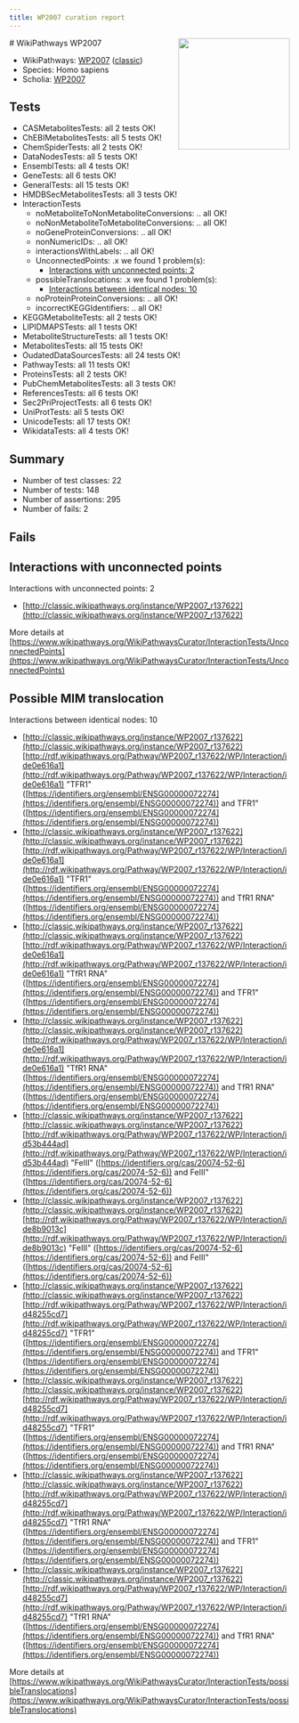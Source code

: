 ```yaml
---
title: WP2007 curation report
---
```


<img style="float: right; width: 200px" src="https://upload.wikimedia.org/wikipedia/commons/thumb/8/83/Wplogo_with_text_500.png/640px-Wplogo_with_text_500.png" />
# WikiPathways WP2007

* WikiPathways: [WP2007](https://wikipathways.org/pathways/WP2007) ([classic](https://classic.wikipathways.org/instance/WP2007))
* Species: Homo sapiens
* Scholia: [WP2007](https://scholia.toolforge.org/wikipathways/WP2007)
## Tests
* CASMetabolitesTests: all 2 tests OK!
* ChEBIMetabolitesTests: all 5 tests OK!
* ChemSpiderTests: all 2 tests OK!
* DataNodesTests: all 5 tests OK!
* EnsemblTests: all 4 tests OK!
* GeneTests: all 6 tests OK!
* GeneralTests: all 15 tests OK!
* HMDBSecMetabolitesTests: all 3 tests OK!
* InteractionTests
    * noMetaboliteToNonMetaboliteConversions: .. all OK!
    * noNonMetaboliteToMetaboliteConversions: .. all OK!
    * noGeneProteinConversions: .. all OK!
    * nonNumericIDs: .. all OK!
    * interactionsWithLabels: .. all OK!
    * UnconnectedPoints: .x we found 1 problem(s):
        * [Interactions with unconnected points: 2](#35a61ada)
    * possibleTranslocations: .x we found 1 problem(s):
        * [Interactions between identical nodes: 10](#661ebeea)
    * noProteinProteinConversions: .. all OK!
    * incorrectKEGGIdentifiers: .. all OK!
* KEGGMetaboliteTests: all 2 tests OK!
* LIPIDMAPSTests: all 1 tests OK!
* MetaboliteStructureTests: all 1 tests OK!
* MetabolitesTests: all 15 tests OK!
* OudatedDataSourcesTests: all 24 tests OK!
* PathwayTests: all 11 tests OK!
* ProteinsTests: all 2 tests OK!
* PubChemMetabolitesTests: all 3 tests OK!
* ReferencesTests: all 6 tests OK!
* Sec2PriProjectTests: all 6 tests OK!
* UniProtTests: all 5 tests OK!
* UnicodeTests: all 17 tests OK!
* WikidataTests: all 4 tests OK!


## Summary

* Number of test classes: 22
* Number of tests: 148
* Number of assertions: 295
* Number of fails: 2

## Fails

<a name="35a61ada" />

## Interactions with unconnected points

Interactions with unconnected points: 2

* [http://classic.wikipathways.org/instance/WP2007_r137622](http://classic.wikipathways.org/instance/WP2007_r137622)


More details at [https://www.wikipathways.org/WikiPathwaysCurator/InteractionTests/UnconnectedPoints](https://www.wikipathways.org/WikiPathwaysCurator/InteractionTests/UnconnectedPoints)

<a name="661ebeea" />

## Possible MIM translocation

Interactions between identical nodes: 10

* [http://classic.wikipathways.org/instance/WP2007_r137622](http://classic.wikipathways.org/instance/WP2007_r137622) [http://rdf.wikipathways.org/Pathway/WP2007_r137622/WP/Interaction/ide0e616a1](http://rdf.wikipathways.org/Pathway/WP2007_r137622/WP/Interaction/ide0e616a1) "TFR1" ([https://identifiers.org/ensembl/ENSG00000072274](https://identifiers.org/ensembl/ENSG00000072274)) and 
TFR1" ([https://identifiers.org/ensembl/ENSG00000072274](https://identifiers.org/ensembl/ENSG00000072274))
* [http://classic.wikipathways.org/instance/WP2007_r137622](http://classic.wikipathways.org/instance/WP2007_r137622) [http://rdf.wikipathways.org/Pathway/WP2007_r137622/WP/Interaction/ide0e616a1](http://rdf.wikipathways.org/Pathway/WP2007_r137622/WP/Interaction/ide0e616a1) "TFR1" ([https://identifiers.org/ensembl/ENSG00000072274](https://identifiers.org/ensembl/ENSG00000072274)) and 
TfR1 RNA" ([https://identifiers.org/ensembl/ENSG00000072274](https://identifiers.org/ensembl/ENSG00000072274))
* [http://classic.wikipathways.org/instance/WP2007_r137622](http://classic.wikipathways.org/instance/WP2007_r137622) [http://rdf.wikipathways.org/Pathway/WP2007_r137622/WP/Interaction/ide0e616a1](http://rdf.wikipathways.org/Pathway/WP2007_r137622/WP/Interaction/ide0e616a1) "TfR1 RNA" ([https://identifiers.org/ensembl/ENSG00000072274](https://identifiers.org/ensembl/ENSG00000072274)) and 
TFR1" ([https://identifiers.org/ensembl/ENSG00000072274](https://identifiers.org/ensembl/ENSG00000072274))
* [http://classic.wikipathways.org/instance/WP2007_r137622](http://classic.wikipathways.org/instance/WP2007_r137622) [http://rdf.wikipathways.org/Pathway/WP2007_r137622/WP/Interaction/ide0e616a1](http://rdf.wikipathways.org/Pathway/WP2007_r137622/WP/Interaction/ide0e616a1) "TfR1 RNA" ([https://identifiers.org/ensembl/ENSG00000072274](https://identifiers.org/ensembl/ENSG00000072274)) and 
TfR1 RNA" ([https://identifiers.org/ensembl/ENSG00000072274](https://identifiers.org/ensembl/ENSG00000072274))
* [http://classic.wikipathways.org/instance/WP2007_r137622](http://classic.wikipathways.org/instance/WP2007_r137622) [http://rdf.wikipathways.org/Pathway/WP2007_r137622/WP/Interaction/id53b444ad](http://rdf.wikipathways.org/Pathway/WP2007_r137622/WP/Interaction/id53b444ad) "FeIII" ([https://identifiers.org/cas/20074-52-6](https://identifiers.org/cas/20074-52-6)) and 
FeIII" ([https://identifiers.org/cas/20074-52-6](https://identifiers.org/cas/20074-52-6))
* [http://classic.wikipathways.org/instance/WP2007_r137622](http://classic.wikipathways.org/instance/WP2007_r137622) [http://rdf.wikipathways.org/Pathway/WP2007_r137622/WP/Interaction/ide8b9013c](http://rdf.wikipathways.org/Pathway/WP2007_r137622/WP/Interaction/ide8b9013c) "FeIII" ([https://identifiers.org/cas/20074-52-6](https://identifiers.org/cas/20074-52-6)) and 
FeIII" ([https://identifiers.org/cas/20074-52-6](https://identifiers.org/cas/20074-52-6))
* [http://classic.wikipathways.org/instance/WP2007_r137622](http://classic.wikipathways.org/instance/WP2007_r137622) [http://rdf.wikipathways.org/Pathway/WP2007_r137622/WP/Interaction/id48255cd7](http://rdf.wikipathways.org/Pathway/WP2007_r137622/WP/Interaction/id48255cd7) "TFR1" ([https://identifiers.org/ensembl/ENSG00000072274](https://identifiers.org/ensembl/ENSG00000072274)) and 
TFR1" ([https://identifiers.org/ensembl/ENSG00000072274](https://identifiers.org/ensembl/ENSG00000072274))
* [http://classic.wikipathways.org/instance/WP2007_r137622](http://classic.wikipathways.org/instance/WP2007_r137622) [http://rdf.wikipathways.org/Pathway/WP2007_r137622/WP/Interaction/id48255cd7](http://rdf.wikipathways.org/Pathway/WP2007_r137622/WP/Interaction/id48255cd7) "TFR1" ([https://identifiers.org/ensembl/ENSG00000072274](https://identifiers.org/ensembl/ENSG00000072274)) and 
TfR1 RNA" ([https://identifiers.org/ensembl/ENSG00000072274](https://identifiers.org/ensembl/ENSG00000072274))
* [http://classic.wikipathways.org/instance/WP2007_r137622](http://classic.wikipathways.org/instance/WP2007_r137622) [http://rdf.wikipathways.org/Pathway/WP2007_r137622/WP/Interaction/id48255cd7](http://rdf.wikipathways.org/Pathway/WP2007_r137622/WP/Interaction/id48255cd7) "TfR1 RNA" ([https://identifiers.org/ensembl/ENSG00000072274](https://identifiers.org/ensembl/ENSG00000072274)) and 
TFR1" ([https://identifiers.org/ensembl/ENSG00000072274](https://identifiers.org/ensembl/ENSG00000072274))
* [http://classic.wikipathways.org/instance/WP2007_r137622](http://classic.wikipathways.org/instance/WP2007_r137622) [http://rdf.wikipathways.org/Pathway/WP2007_r137622/WP/Interaction/id48255cd7](http://rdf.wikipathways.org/Pathway/WP2007_r137622/WP/Interaction/id48255cd7) "TfR1 RNA" ([https://identifiers.org/ensembl/ENSG00000072274](https://identifiers.org/ensembl/ENSG00000072274)) and 
TfR1 RNA" ([https://identifiers.org/ensembl/ENSG00000072274](https://identifiers.org/ensembl/ENSG00000072274))


More details at [https://www.wikipathways.org/WikiPathwaysCurator/InteractionTests/possibleTranslocations](https://www.wikipathways.org/WikiPathwaysCurator/InteractionTests/possibleTranslocations)

